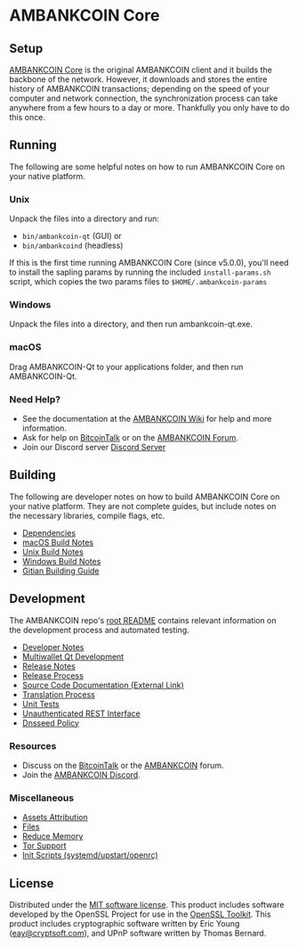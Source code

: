 AMBANKCOIN Core
=============

Setup
---------------------
[AMBANKCOIN Core](http://ambankcoin.com/wallet) is the original AMBANKCOIN client and it builds the backbone of the network. However, it downloads and stores the entire history of AMBANKCOIN transactions; depending on the speed of your computer and network connection, the synchronization process can take anywhere from a few hours to a day or more. Thankfully you only have to do this once.

Running
---------------------
The following are some helpful notes on how to run AMBANKCOIN Core on your native platform.

### Unix

Unpack the files into a directory and run:

- `bin/ambankcoin-qt` (GUI) or
- `bin/ambankcoind` (headless)

If this is the first time running AMBANKCOIN Core (since v5.0.0), you'll need to install the sapling params by running the included `install-params.sh` script, which copies the two params files to `$HOME/.ambankcoin-params`

### Windows

Unpack the files into a directory, and then run ambankcoin-qt.exe.

### macOS

Drag AMBANKCOIN-Qt to your applications folder, and then run AMBANKCOIN-Qt.

### Need Help?

* See the documentation at the [AMBANKCOIN Wiki](https://github.com/AMBANKCOIN-Project/AMBANKCOIN/wiki)
for help and more information.
* Ask for help on [BitcoinTalk](https://bitcointalk.org/index.php?topic=1262920.0) or on the [AMBANKCOIN Forum](http://forum.ambankcoin.com/).
* Join our Discord server [Discord Server](https://discord.ambankcoin.com)

Building
---------------------
The following are developer notes on how to build AMBANKCOIN Core on your native platform. They are not complete guides, but include notes on the necessary libraries, compile flags, etc.

- [Dependencies](dependencies.md)
- [macOS Build Notes](build-osx.md)
- [Unix Build Notes](build-unix.md)
- [Windows Build Notes](build-windows.md)
- [Gitian Building Guide](gitian-building.md)

Development
---------------------
The AMBANKCOIN repo's [root README](/README.md) contains relevant information on the development process and automated testing.

- [Developer Notes](developer-notes.md)
- [Multiwallet Qt Development](multiwallet-qt.md)
- [Release Notes](release-notes.md)
- [Release Process](release-process.md)
- [Source Code Documentation (External Link)](https://www.fuzzbawls.pw/ambankcoin/doxygen/)
- [Translation Process](translation_process.md)
- [Unit Tests](unit-tests.md)
- [Unauthenticated REST Interface](REST-interface.md)
- [Dnsseed Policy](dnsseed-policy.md)

### Resources
* Discuss on the [BitcoinTalk](https://bitcointalk.org/index.php?topic=1262920.0) or the [AMBANKCOIN](http://forum.ambankcoin.com/) forum.
* Join the [AMBANKCOIN Discord](https://discord.ambankcoin.com).

### Miscellaneous
- [Assets Attribution](assets-attribution.md)
- [Files](files.md)
- [Reduce Memory](reduce-memory.md)
- [Tor Support](tor.md)
- [Init Scripts (systemd/upstart/openrc)](init.md)

License
---------------------
Distributed under the [MIT software license](/COPYING).
This product includes software developed by the OpenSSL Project for use in the [OpenSSL Toolkit](https://www.openssl.org/). This product includes
cryptographic software written by Eric Young ([eay@cryptsoft.com](mailto:eay@cryptsoft.com)), and UPnP software written by Thomas Bernard.
